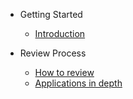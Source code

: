 
- Getting Started

  - [Introduction](README.md)
  
- Review Process

  - [How to review](how-to-review.md)  
  - [Applications in depth](applications-explained.md)
    